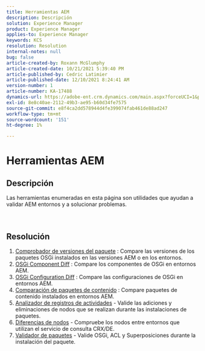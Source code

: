 ```yaml
---
title: Herramientas AEM
description: Descripción
solution: Experience Manager
product: Experience Manager
applies-to: Experience Manager
keywords: KCS
resolution: Resolution
internal-notes: null
bug: false
article-created-by: Roxann McGlumphy
article-created-date: 10/21/2021 5:39:40 PM
article-published-by: Cedric Latimier
article-published-date: 12/10/2021 8:24:41 AM
version-number: 1
article-number: KA-17488
dynamics-url: https://adobe-ent.crm.dynamics.com/main.aspx?forceUCI=1&pagetype=entityrecord&etn=knowledgearticle&id=37f882db-9532-ec11-b6e5-000d3a5ba97a
exl-id: 8e8c40ae-2112-49b3-ae95-b60d34fe7575
source-git-commit: e8f4ca2dd578944d4fe399074fab461de88ad247
workflow-type: tm+mt
source-wordcount: '151'
ht-degree: 1%

---
```


# Herramientas AEM

## Descripción

Las herramientas enumeradas en esta página son utilidades que ayudan a validar AEM entornos y a solucionar problemas.<br><br><br>

## Resolución


1. [Comprobador de versiones del paquete](https://helpx.adobe.com/experience-manager/kb/tools/bundle-version-checker.html) : Compare las versiones de los paquetes OSGi instalados en las versiones AEM o en los entornos.
2. [OSGi Component Diff](https://helpx.adobe.com/experience-manager/kb/tools/osgi-component-diff.html) : Compare los componentes de OSGi en entornos AEM.
3. [OSGi Configuration Diff](https://helpx.adobe.com/experience-manager/kb/tools/osgi-configuration-diff.html) : Compare las configuraciones de OSGi en entornos AEM.
4. [Comparación de paquetes de contenido](https://helpx.adobe.com/experience-manager/kb/tools/content-package-comparator.html) : Compare paquetes de contenido instalados en entornos AEM.
5. [Analizador de registros de actividades](https://helpx.adobe.com/experience-manager/kb/tools/activity-log-analyzer.html) - Valide las adiciones y eliminaciones de nodos que se realizan durante las instalaciones de paquetes.
6. [Diferencias de nodos](https://helpx.adobe.com/experience-manager/kb/tools/aem-node-diff.html) - Compruebe los nodos entre entornos que utilizan el servicio de consulta CRX/DE.
7. [Validador de paquetes](https://helpx.adobe.com/experience-manager/6-4/sites/administering/using/package-manager.html#ValidatingPackages) - Valide OSGi, ACL y Superposiciones durante la instalación del paquete.

